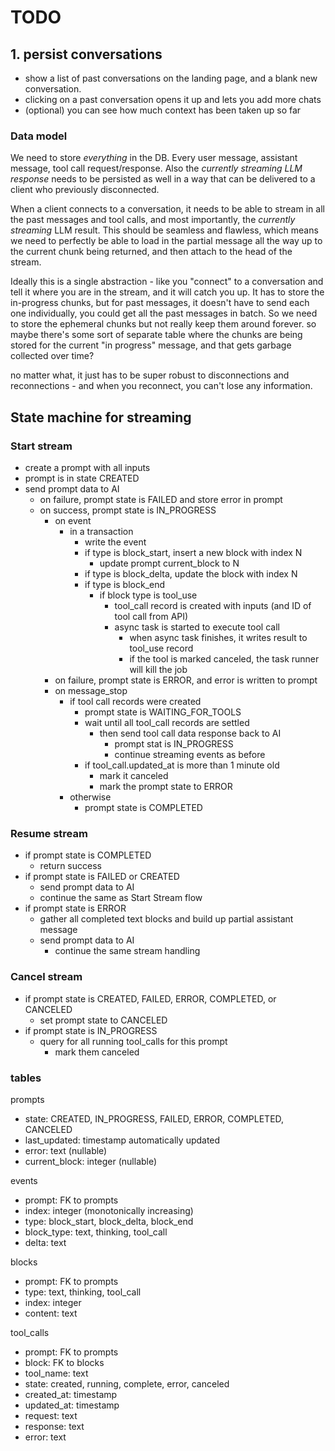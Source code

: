 # TODO

## 1. persist conversations

- show a list of past conversations on the landing page, and a blank new conversation.
- clicking on a past conversation opens it up and lets you add more chats
- (optional) you can see how much context has been taken up so far

### Data model

We need to store _everything_ in the DB. Every user message, assistant message, tool call request/response. Also the _currently streaming LLM response_ needs to be persisted as well in a way that can be delivered to a client who previously disconnected.

When a client connects to a conversation, it needs to be able to stream in all the past messages and tool calls, and most importantly, the _currently streaming_ LLM result. This should be seamless and flawless, which means we need to perfectly be able to load in the partial message all the way up to the current chunk being returned, and then attach to the head of the stream.

Ideally this is a single abstraction - like you "connect" to a conversation and tell it where you are in the stream, and it will catch you up. It has to store the in-progress chunks, but for past messages, it doesn't have to send each one individually, you could get all the past messages in batch. So we need to store the ephemeral chunks but not really keep them around forever. so maybe there's some sort of separate table where the chunks are being stored for the current "in progress" message, and that gets garbage collected over time?

no matter what, it just has to be super robust to disconnections and reconnections - and when you reconnect, you can't lose any information.


## State machine for streaming
### Start stream
- create a prompt with all inputs
- prompt is in state CREATED
- send prompt data to AI 
  - on failure, prompt state is FAILED and store error in prompt
  - on success, prompt state is IN_PROGRESS
    - on event
      - in a transaction
        - write the event
        - if type is block_start, insert a new block with index N
            - update prompt current_block to N
        - if type is block_delta, update the block with index N
        - if type is block_end
          - if block type is tool_use
            - tool_call record is created with inputs (and ID of tool call from API)
            - async task is started to execute tool call
              - when async task finishes, it writes result to tool_use record
              - if the tool is marked canceled, the task runner will kill the job
    - on failure, prompt state is ERROR, and error is written to prompt
    - on message_stop
      - if tool call records were created
        - prompt state is WAITING_FOR_TOOLS
        - wait until all tool_call records are settled
          - then send tool call data response back to AI
            - prompt stat is IN_PROGRESS
            - continue streaming events as before
        - if tool_call.updated_at is more than 1 minute old
          - mark it canceled
          - mark the prompt state to ERROR
      - otherwise
        - prompt state is COMPLETED

### Resume stream
- if prompt state is COMPLETED
  - return success
- if prompt state is FAILED or CREATED
  - send prompt data to AI
  - continue the same as Start Stream flow
- if prompt state is ERROR
  - gather all completed text blocks and build up partial assistant message
  - send prompt data to AI
    - continue the same stream handling 

### Cancel stream
- if prompt state is CREATED, FAILED, ERROR, COMPLETED, or CANCELED
  - set prompt state to CANCELED
- if prompt state is IN_PROGRESS
  - query for all running tool_calls for this prompt
    - mark them canceled

### tables
prompts
- state: CREATED, IN_PROGRESS, FAILED, ERROR, COMPLETED, CANCELED
- last_updated: timestamp automatically updated
- error: text (nullable)
- current_block: integer (nullable)

events
- prompt: FK to prompts
- index: integer (monotonically increasing)
- type: block_start, block_delta, block_end
- block_type: text, thinking, tool_call
- delta: text

blocks
- prompt: FK to prompts
- type: text, thinking, tool_call
- index: integer
- content: text

tool_calls
- prompt: FK to prompts
- block: FK to blocks
- tool_name: text
- state: created, running, complete, error, canceled
- created_at: timestamp
- updated_at: timestamp
- request: text
- response: text
- error: text
